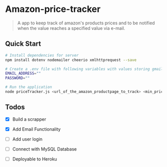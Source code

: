 # Amazon-price-tracker

> A app to keep track of amazon's products prices and to be notified when the value reaches a specified value via e-mail.

## Quick Start

``` bash
# Install dependencies for server
npm install dotenv nodemailer cheerio xmlhttprequest --save
```

``` bash
# Create a .env file with following variables with values storing gmail address and password from which mail needs to be sent
EMAIL_ADDRESS=""
PASSWORD=""
```

``` bash
# Run the application
node priceTracker.js <url_of_the_amazon_productpage_to_track> <min_price> <email_address_to_be_notified>
```

## Todos
 
 - [x] Build a scrapper
 - [x] Add Email Functionality
 - [ ] Add user login
 - [ ] Connect with MySQL Database
 - [ ] Deployable to Heroku

